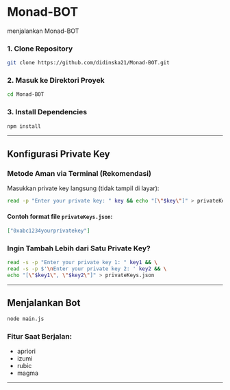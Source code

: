 # Monad-BOT
menjalankan Monad-BOT

### 1. Clone Repository

```bash
git clone https://github.com/didinska21/Monad-BOT.git
```

### 2. Masuk ke Direktori Proyek

```bash
cd Monad-BOT
```

### 3. Install Dependencies

```bash
npm install
```

---

## Konfigurasi Private Key

### Metode Aman via Terminal (Rekomendasi)

Masukkan private key langsung (tidak tampil di layar):

```bash
read -p "Enter your private key: " key && echo "[\"$key\"]" > privateKeys.json
```

#### Contoh format file `privateKeys.json`:

```json
["0xabc1234yourprivatekey"]
```

### Ingin Tambah Lebih dari Satu Private Key?

```bash
read -s -p "Enter your private key 1: " key1 && \
read -s -p $'\nEnter your private key 2: ' key2 && \
echo "[\"$key1\", \"$key2\"]" > privateKeys.json
```

---

## Menjalankan Bot

```bash
node main.js
```

### Fitur Saat Berjalan:
- apriori
- izumi
- rubic
- magma

---
